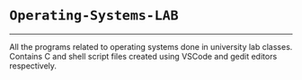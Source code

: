 # `Operating-Systems-LAB`
---
All the programs related to operating systems done in university lab classes.  
Contains C and shell script files created using VSCode and gedit editors respectively.
